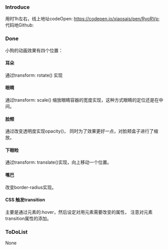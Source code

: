 ### Introduce

用时1h左右，线上地址codeOpen: https://codepen.io/xiaosais/pen/RyoRVp; 代码地Github: 


### Done

小狗的动画效果有四个位置：

#### 耳朵

通过transform: rotate() 实现

#### 眼睛

通过transform: scale() 缩放眼睛容器的宽度实现，这种方式眼睛的定位还是在中间。

#### 脸颊

通过改变透明度实现opacity()， 同时为了效果更好一点，对脸颊盒子进行了缩放。

#### 下眼睑

通过transform: translate()实现，向上移动一个位置。

#### 嘴巴

改变border-radius实现。


#### CSS 触发transition

主要是通过元素的:hover，然后设定对用元素需要改变的属性， 注意对元素transition属性的添加。

### ToDoList

None